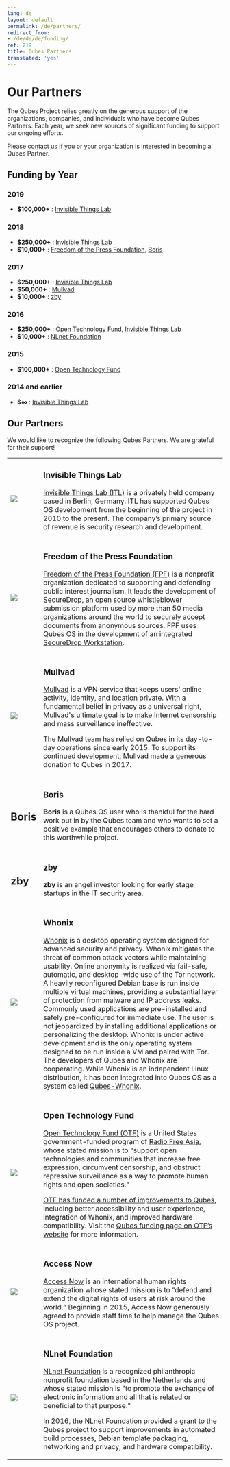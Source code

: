 ```yaml
---
lang: de
layout: default
permalink: /de/partners/
redirect_from:
- /de/de/de/funding/
ref: 219
title: Qubes Partners
translated: 'yes'
---
```


Our Partners
============

The Qubes Project relies greatly on the generous support of the organizations, companies, and individuals who have become Qubes Partners.
Each year, we seek new sources of significant funding to support our ongoing efforts.

Please [contact us][contact] if you or your organization is interested in becoming a Qubes Partner.

## Funding by Year

### 2019
- **$100,000+** : [Invisible Things Lab]

### 2018
- **$250,000+** : [Invisible Things Lab]
- **$10,000+** : [Freedom of the Press Foundation], [Boris]

### 2017
- **$250,000+** : [Invisible Things Lab]
- **$50,000+** : [Mullvad]
- **$10,000+** : [zby]

### 2016
- **$250,000+** : [Open Technology Fund], [Invisible Things Lab]
- **$10,000+** : [NLnet Foundation]

### 2015
- **$100,000+** : [Open Technology Fund]

### 2014 and earlier
- **$∞** : [Invisible Things Lab]

[Freedom of the Press Foundation]: #freedom-of-the-press-foundation
[Mullvad]: #mullvad
[Boris]: #boris
[zby]: #zby
[NLnet Foundation]: #nlnet-foundation
[Open Technology Fund]: #open-technology-fund
[Invisible Things Lab]: #invisible-things-lab
[contact]: mailto:funding@qubes-os.org

## Our Partners
We would like to recognize the following Qubes Partners.
We are grateful for their support!

<table class="partners" border="0">
  <tbody>
    <tr id="invisible-things-lab">
      <td>
        <a href="https://invisiblethingslab.com/">
          <img src="/attachment/site/itl.png">
        </a>
      </td>
      <td>
        <h3 data-anchor-id="invisible-things-lab">Invisible Things Lab</h3>
        <p><a href="https://invisiblethingslab.com/">Invisible Things Lab (ITL)</a> is a privately held company based in Berlin, Germany.
        ITL has supported Qubes OS development from the beginning of the project in 2010 to the present.
        The company’s primary source of revenue is security research and development.</p>
      </td>
    </tr>
    <tr id="freedom-of-the-press-foundation">
      <td>
        <a href="https://freedom.press/">
          <img src="/attachment/site/fpf-logo.svg">
        </a>
      </td>
      <td>
        <h3 data-anchor-id="freedom-of-the-press-foundation">Freedom of the Press Foundation</h3>
        <p><a href="https://freedom.press/">Freedom of the Press Foundation (FPF)</a> is a nonprofit organization dedicated to supporting and defending public interest journalism.
        It leads the development of <a href="https://securedrop.org/">SecureDrop</a>, an open source whistleblower submission platform used by more than 50 media organizations around the world to securely accept documents from anonymous sources.
        FPF uses Qubes OS in the development of an integrated <a href="https://github.com/freedomofpress/securedrop-workstation">SecureDrop Workstation</a>.</p>
      </td>
    </tr>
    <tr id="mullvad">
      <td>
        <a href="https://www.mullvad.net/">
          <img src="/attachment/site/mullvad-logo.png">
        </a>
      </td>
      <td>
        <h3 data-anchor-id="mullvad">Mullvad</h3>
        <p><a href="https://www.mullvad.net/">Mullvad</a> is a VPN service that keeps users' online activity, identity, and location private.
        With a fundamental belief in privacy as a universal right, Mullvad's ultimate goal is to make Internet censorship and mass surveillance ineffective.</p>
        <p>The Mullvad team has relied on Qubes in its day-to-day operations since early 2015.
        To support its continued development, Mullvad made a generous donation to Qubes in 2017.</p>
      </td>
    </tr>
    <tr id="boris">
      <td><h2 class="outer-heading">Boris</h2></td>
      <td>
        <h3 data-anchor-id="boris">Boris</h3>
        <p><b>Boris</b> is a Qubes OS user who is thankful for the hard work put in by the Qubes team and who wants to set a positive example that encourages others to donate to this worthwhile project.</p>
      </td>
    </tr>
    <tr id="zby">
      <td><h2 class="outer-heading">zby</h2></td>
      <td>
        <h3 data-anchor-id="zby">zby</h3>
        <p><b>zby</b> is an angel investor looking for early stage startups in the IT security area.</p>
      </td>
    </tr>
    <tr id="whonix">
      <td>
        <a href="https://www.whonix.org/">
          <img src="/attachment/site/whonix-tor.svg">
        </a>
      </td>
      <td>
        <h3 data-anchor-id="whonix">Whonix</h3>
        <p><a href="https://www.whonix.org/">Whonix</a> is a desktop operating system designed for advanced security and privacy.
        Whonix mitigates the threat of common attack vectors while maintaining usability.
        Online anonymity is realized via fail-safe, automatic, and desktop-wide use of the Tor network.
        A heavily reconfigured Debian base is run inside multiple virtual machines, providing a substantial layer of protection from malware and IP address leaks.
        Commonly used applications are pre-installed and safely pre-configured for immediate use.
        The user is not jeopardized by installing additional applications or personalizing the desktop.
        Whonix is under active development and is the only operating system designed to be run inside a VM and paired with Tor.
        The developers of Qubes and Whonix are cooperating.
        While Whonix is an independent Linux distribution, it has been integrated into Qubes OS as a system called <a href="/de/doc/whonix/">Qubes-Whonix</a>.</p>
      </td>
    </tr>
    <tr id="open-technology-fund">
      <td>
        <a href="https://www.opentechfund.org/">
          <img src="/attachment/site/OTF-logo.png">
        </a>
      </td>
      <td>
        <h3 data-anchor-id="open-technology-fund">Open Technology Fund</h3>
        <p><a href="https://www.opentechfund.org/">Open Technology Fund (OTF)</a> is a United States government-funded program of <a href="http://www.rfa.org">Radio Free Asia</a>, whose stated mission is to "support open technologies and communities that increase free expression, circumvent censorship, and obstruct repressive surveillance as a way to promote human rights and open societies."</p>
        <p><a href="https://blog.invisiblethings.org/2015/06/04/otf-funding-announcement.html">OTF has funded a number of improvements to Qubes</a>, including better accessibility and user experience, integration of Whonix, and improved hardware compatibility.
        Visit the <a href="https://www.opentech.fund/project/qubes-os">Qubes funding page on OTF’s website</a> for more information.</p>
      </td>
    </tr>
    <tr id="access-now">
      <td>
        <a href="https://www.accessnow.org/">
          <img src="/attachment/site/accessnow.png">
        </a>
      </td>
      <td>
        <h3 data-anchor-id="access-now">Access Now</h3>
        <p><a href="https://www.accessnow.org/">Access Now</a> is an international human rights organization whose stated mission is to “defend and extend the digital rights of users at risk around the world.”
        Beginning in 2015, Access Now generously agreed to provide staff time to help manage the Qubes OS project.</p>
      </td>
    </tr>
    <tr id="nlnet-foundation">
      <td>
        <a href="https://nlnet.nl">
          <img src="/attachment/site/nlnet.gif">
        </a>
      </td>
      <td>
        <h3 data-anchor-id="nlnet-foundation">NLnet Foundation</h3>
        <p><a href="https://nlnet.nl">NLnet Foundation</a> is a recognized philanthropic nonprofit foundation based in the Netherlands and whose stated mission is "to promote the exchange of electronic information and all that is related or beneficial to that purpose."</p>
        <p>In 2016, the NLnet Foundation provided a grant to the Qubes project to support improvements in automated build processes, Debian template packaging, networking and privacy, and hardware compatibility.</p>
      </td>
    </tr>
  </tbody>
</table>